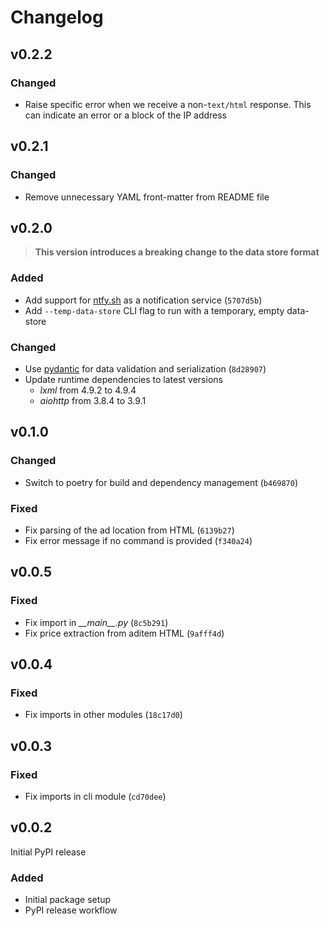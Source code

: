 <!-- markdownlint-disable MD024 -->
# Changelog

## v0.2.2

### Changed

* Raise specific error when we receive a non-`text/html` response. This can indicate an error or a block of the IP
  address

## v0.2.1

### Changed

* Remove unnecessary YAML front-matter from README file

## v0.2.0

> **This version introduces a breaking change to the data store format**

### Added

* Add support for [ntfy.sh](https://ntfy.sh) as a notification service (`5707d5b`)
* Add `--temp-data-store` CLI flag to run with a temporary, empty data-store

### Changed

* Use [pydantic](https://pydantic.dev) for data validation and serialization (`8d28907`)
* Update runtime dependencies to latest versions
  * *lxml* from 4.9.2 to 4.9.4
  * *aiohttp* from 3.8.4 to 3.9.1

## v0.1.0

### Changed

* Switch to poetry for build and dependency management (`b469870`)

### Fixed

* Fix parsing of the ad location from HTML (`6139b27`)
* Fix error message if no command is provided (`f340a24`)

## v0.0.5

### Fixed

* Fix import in *\_\_main\_\_.py* (`8c5b291`)
* Fix price extraction from aditem HTML (`9afff4d`)

## v0.0.4

### Fixed

* Fix imports in other modules (`18c17d0`)

## v0.0.3

### Fixed

* Fix imports in cli module (`cd70dee`)

## v0.0.2

Initial PyPI release

### Added

* Initial package setup
* PyPI release workflow
